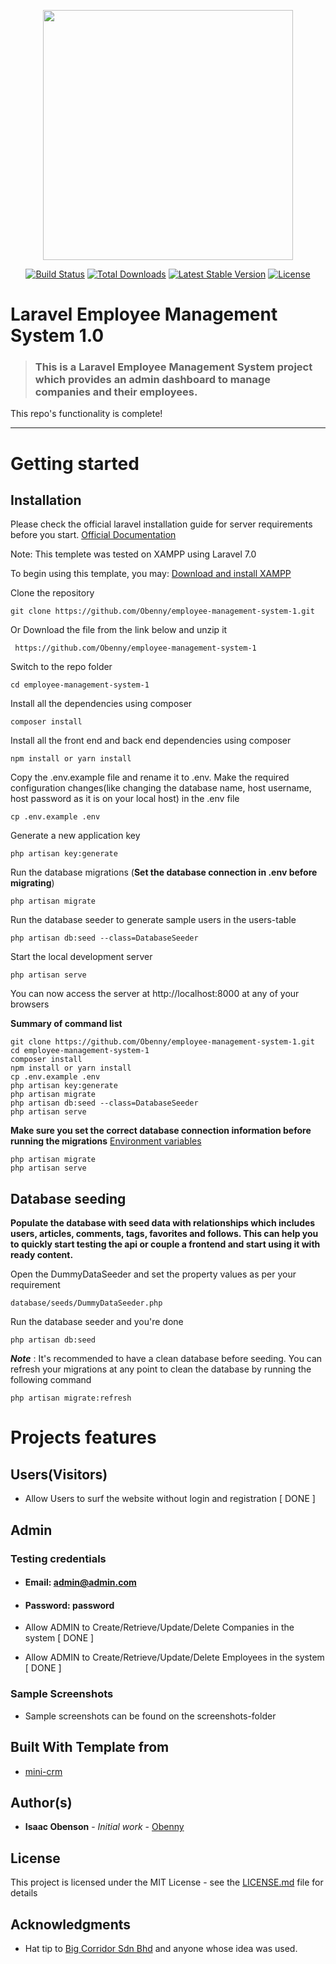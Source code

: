 <p align="center"><a href="https://laravel.com" target="_blank"><img src="https://raw.githubusercontent.com/laravel/art/master/logo-lockup/5%20SVG/2%20CMYK/1%20Full%20Color/laravel-logolockup-cmyk-red.svg" width="400"></a></p>

<p align="center">
<a href="https://travis-ci.org/laravel/framework"><img src="https://travis-ci.org/laravel/framework.svg" alt="Build Status"></a>
<a href="https://packagist.org/packages/laravel/framework"><img src="https://poser.pugx.org/laravel/framework/d/total.svg" alt="Total Downloads"></a>
<a href="https://packagist.org/packages/laravel/framework"><img src="https://poser.pugx.org/laravel/framework/v/stable.svg" alt="Latest Stable Version"></a>
<a href="https://packagist.org/packages/laravel/framework"><img src="https://poser.pugx.org/laravel/framework/license.svg" alt="License"></a>
</p>

# Laravel Employee Management System 1.0

> ### This is a Laravel Employee Management System project which provides an admin dashboard to manage companies and their employees.

This repo's functionality is complete!

----------

# Getting started

## Installation

Please check the official laravel installation guide for server requirements before you start. [Official Documentation](https://laravel.com/docs/5.4/installation#installation)

Note: This templete was tested on XAMPP using Laravel 7.0

To begin using this template, you may:
[Download and install XAMPP](https://www.apachefriends.org/download.html)

Clone the repository

    git clone https://github.com/Obenny/employee-management-system-1.git 

Or Download the file from the link below and unzip it

     https://github.com/Obenny/employee-management-system-1

Switch to the repo folder

    cd employee-management-system-1

Install all the dependencies using composer

    composer install

Install all the front end and back end dependencies using composer

    npm install or yarn install

Copy the .env.example file and rename it to .env. Make the required configuration changes(like changing the database name, host username, host password as it is on your local host) in the .env file

    cp .env.example .env

Generate a new application key

    php artisan key:generate

Run the database migrations (**Set the database connection in .env before migrating**)

    php artisan migrate

Run the database seeder to generate sample users in the users-table

    php artisan db:seed --class=DatabaseSeeder

Start the local development server

    php artisan serve

You can now access the server at http://localhost:8000 at any of your browsers

**Summary of command list**

    git clone https://github.com/Obenny/employee-management-system-1.git
    cd employee-management-system-1
    composer install
    npm install or yarn install
    cp .env.example .env
    php artisan key:generate
    php artisan migrate
    php artisan db:seed --class=DatabaseSeeder
    php artisan serve

**Make sure you set the correct database connection information before running the migrations** [Environment variables](#environment-variables)

    php artisan migrate
    php artisan serve

## Database seeding

**Populate the database with seed data with relationships which includes users, articles, comments, tags, favorites and follows. This can help you to quickly start testing the api or couple a frontend and start using it with ready content.**

Open the DummyDataSeeder and set the property values as per your requirement

    database/seeds/DummyDataSeeder.php

Run the database seeder and you're done

    php artisan db:seed

***Note*** : It's recommended to have a clean database before seeding. You can refresh your migrations at any point to clean the database by running the following command

    php artisan migrate:refresh

# Projects features

## Users(Visitors)

- Allow Users to surf the website without login and registration [ DONE ]

## Admin

### Testing credentials
- #### Email: admin@admin.com
- #### Password: password

- Allow ADMIN to Create/Retrieve/Update/Delete Companies in the system [ DONE ]
- Allow ADMIN to Create/Retrieve/Update/Delete Employees in the system [ DONE ]

### Sample Screenshots
- Sample screenshots can be found on the screenshots-folder

## Built With Template from

* [mini-crm](https://github.com/Obenny/mini-crm)


## Author(s)

* **Isaac Obenson** - *Initial work* - [Obenny](https://github.com/Obenny)

## License

This project is licensed under the MIT License - see the [LICENSE.md](LICENSE.md) file for details

## Acknowledgments

* Hat tip to [Big Corridor Sdn Bhd](https://www.corridor.my/) and anyone whose idea was used.
